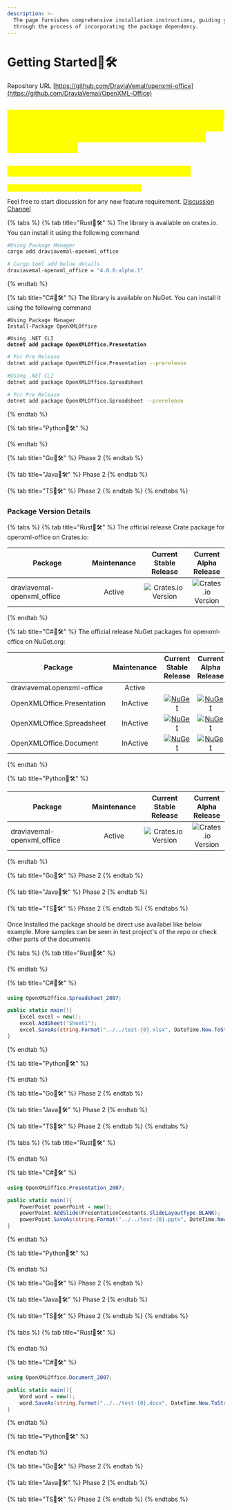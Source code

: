 ```yaml
---
description: >-
  The page furnishes comprehensive installation instructions, guiding you
  through the process of incorporating the package dependency.
---
```


# Getting Started🚧🛠️

Repository URL [https://github.com/DraviaVemal/openxml-office](https://github.com/DraviaVemal/OpenXML-Office)

## <mark style="color:yellow;">Version v4.x is rewrite on current package in rust along with cross language support. Very much in active development in all areas including this documentation.</mark>

## <mark style="color:yellow;">Version v2.x will be the stable build code.</mark>

<mark style="color:yellow;">Bugfix in v2.x will br priority till v4.x is released</mark>



Feel free to start discussion for any new feature requirement. [Discussion Channel](https://github.com/DraviaVemal/OpenXMLOffice/discussions)

{% tabs %}
{% tab title="Rust🚧🛠️" %}
The library is available on crates.io. You can install it using the following command

```bash
#Using Package Manager
cargo add draviavemal-openxml_office
```

```bash
# Cargo.toml add below details
draviavemal-openxml_office = "4.0.0-alpha.1"
```
{% endtab %}

{% tab title="C#🚧🛠️" %}
The library is available on NuGet. You can install it using the following command

```shell
#Using Package Manager
Install-Package OpenXMLOffice
```

<pre class="language-shell"><code class="lang-shell">#Using .NET CLI
<strong>dotnet add package OpenXMLOffice.Presentation
</strong></code></pre>

```bash
# For Pre Release
dotnet add package OpenXMLOffice.Presentation --prerelease
```

```bash
#Using .NET CLI
dotnet add package OpenXMLOffice.Spreadsheet
```

```bash
# For Pre Release
dotnet add package OpenXMLOffice.Spreadsheet --prerelease
```
{% endtab %}

{% tab title="Python🚧🛠️" %}

{% endtab %}

{% tab title="Go🚧🛠️" %}
Phase 2
{% endtab %}

{% tab title="Java🚧🛠️" %}
Phase 2
{% endtab %}

{% tab title="TS🚧🛠️" %}
Phase 2
{% endtab %}
{% endtabs %}

### Package Version Details

{% tabs %}
{% tab title="Rust🚧🛠️" %}
The official release Crate package for openxml-office on Crates.io:

<table><thead><tr><th width="264">Package</th><th width="117" align="center">Maintenance</th><th width="145" align="center">Current Stable Release</th><th align="center">Current Alpha Release</th></tr></thead><tbody><tr><td>draviavemal-openxml_office</td><td align="center">Active</td><td align="center"><img src="https://img.shields.io/crates/v/draviavemal-openxml_office?style=flat&#x26;link=https%3A%2F%2Fopenxml-office.draviavemal.com%2Fv4.x-alpha" alt="Crates.io Version" data-size="original"></td><td align="center"><img src="https://img.shields.io/crates/v/draviavemal-openxml_office?style=flat&#x26;link=https%3A%2F%2Fopenxml-office.draviavemal.com%2Fv4.x-alpha" alt="Crates.io Version" data-size="original"></td></tr></tbody></table>
{% endtab %}

{% tab title="C#🚧🛠️" %}
The official release NuGet packages for openxml-office on NuGet.org:

<table><thead><tr><th width="264">Package</th><th width="117" align="center">Maintenance</th><th width="145" align="center">Current Stable Release</th><th align="center">Current Alpha Release</th></tr></thead><tbody><tr><td>draviavemal.openxml-office</td><td align="center">Active</td><td align="center"></td><td align="center"></td></tr><tr><td>OpenXMLOffice.Presentation</td><td align="center">InActive</td><td align="center"><a href="https://www.nuget.org/packages/OpenXMLOffice.Presentation"><img src="https://img.shields.io/nuget/v/OpenXMLOffice.Presentation.svg" alt="NuGet"></a></td><td align="center"><a href="https://www.nuget.org/packages/OpenXMLOffice.Presentation"><img src="https://img.shields.io/nuget/vpre/OpenXMLOffice.Presentation.svg" alt="NuGet"></a></td></tr><tr><td>OpenXMLOffice.Spreadsheet</td><td align="center">InActive</td><td align="center"><a href="https://www.nuget.org/packages/OpenXMLOffice.Presentation"><img src="https://img.shields.io/nuget/v/OpenXMLOffice.Spreadsheet.svg" alt="NuGet"></a></td><td align="center"><a href="https://www.nuget.org/packages/OpenXMLOffice.Presentation"><img src="https://img.shields.io/nuget/vpre/OpenXMLOffice.Spreadsheet.svg" alt="NuGet"></a></td></tr><tr><td>OpenXMLOffice.Document</td><td align="center">InActive</td><td align="center"><a href="https://www.nuget.org/packages/OpenXMLOffice.Document"><img src="https://img.shields.io/nuget/v/OpenXMLOffice.Document.svg" alt="NuGet"></a></td><td align="center"><a href="https://www.nuget.org/packages/OpenXMLOffice.Document"><img src="https://img.shields.io/nuget/vpre/OpenXMLOffice.Document.svg" alt="NuGet"></a></td></tr></tbody></table>
{% endtab %}

{% tab title="Python🚧🛠️" %}


<table><thead><tr><th width="264">Package</th><th width="117" align="center">Maintenance</th><th width="145" align="center">Current Stable Release</th><th align="center">Current Alpha Release</th></tr></thead><tbody><tr><td>draviavemal-openxml_office</td><td align="center">Active</td><td align="center"><img src="https://img.shields.io/crates/v/draviavemal-openxml_office?style=flat&#x26;link=https%3A%2F%2Fopenxml-office.draviavemal.com%2Fv4.x-alpha" alt="Crates.io Version" data-size="original"></td><td align="center"><img src="https://img.shields.io/crates/v/draviavemal-openxml_office?style=flat&#x26;link=https%3A%2F%2Fopenxml-office.draviavemal.com%2Fv4.x-alpha" alt="Crates.io Version" data-size="original"></td></tr></tbody></table>
{% endtab %}

{% tab title="Go🚧🛠️" %}
Phase 2
{% endtab %}

{% tab title="Java🚧🛠️" %}
Phase 2
{% endtab %}

{% tab title="TS🚧🛠️" %}
Phase 2
{% endtab %}
{% endtabs %}

Once Installed the package should be direct use availabel like below example. More samples can be seen in test project's of the repo or check other parts of the documents

{% tabs %}
{% tab title="Rust🚧🛠️" %}

{% endtab %}

{% tab title="C#🚧🛠️" %}
```csharp
using OpenXMLOffice.Spreadsheet_2007;

public static main(){
    Excel excel = new();
    excel.AddSheet("Sheet1");
    excel.SaveAs(string.Format("../../test-{0}.xlsx", DateTime.Now.ToString("yyyy-MM-dd-HH-mm-ss")));
}
```
{% endtab %}

{% tab title="Python🚧🛠️" %}

{% endtab %}

{% tab title="Go🚧🛠️" %}
Phase 2
{% endtab %}

{% tab title="Java🚧🛠️" %}
Phase 2
{% endtab %}

{% tab title="TS🚧🛠️" %}
Phase 2
{% endtab %}
{% endtabs %}

{% tabs %}
{% tab title="Rust🚧🛠️" %}

{% endtab %}

{% tab title="C#🚧🛠️" %}
```csharp
using OpenXMLOffice.Presentation_2007;

public static main(){
    PowerPoint powerPoint = new();
    powerPoint.AddSlide(PresentationConstants.SlideLayoutType.BLANK);
    powerPoint.SaveAs(string.Format("../../test-{0}.pptx", DateTime.Now.ToString("yyyy-MM-dd-HH-mm-ss")));
}
```
{% endtab %}

{% tab title="Python🚧🛠️" %}

{% endtab %}

{% tab title="Go🚧🛠️" %}
Phase 2
{% endtab %}

{% tab title="Java🚧🛠️" %}
Phase 2
{% endtab %}

{% tab title="TS🚧🛠️" %}
Phase 2
{% endtab %}
{% endtabs %}

{% tabs %}
{% tab title="Rust🚧🛠️" %}

{% endtab %}

{% tab title="C#🚧🛠️" %}
```csharp
using OpenXMLOffice.Document_2007;

public static main(){
    Word word = new();
    word.SaveAs(string.Format("../../test-{0}.docx", DateTime.Now.ToString("yyyy-MM-dd-HH-mm-ss")));
}
```
{% endtab %}

{% tab title="Python🚧🛠️" %}

{% endtab %}

{% tab title="Go🚧🛠️" %}
Phase 2
{% endtab %}

{% tab title="Java🚧🛠️" %}
Phase 2
{% endtab %}

{% tab title="TS🚧🛠️" %}
Phase 2
{% endtab %}
{% endtabs %}
